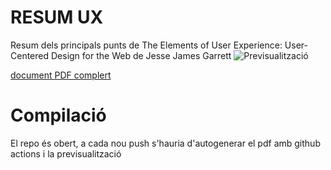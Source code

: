 # RESUM UX

Resum dels principals punts de The Elements of User Experience: User-Centered Design for the Web de Jesse James Garrett
![Previsualització](./docs/preview.png)

[document PDF complert](./docs/main.pdf)

# Compilació

El repo és obert, a cada nou push s'hauria d'autogenerar el pdf amb github actions i la previsualització
